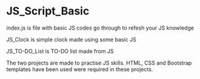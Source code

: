 # JS_Script_Basic

index.js is file with basic JS codes go through to refesh your JS knowledge

JS_Clock is simple clock made using some basic JS

JS_TO-DO_List is TO-DO list made from JS

The two projects are made to practise JS skills. HTML, CSS and Bootstrap templates have been used were required in these projects.  
